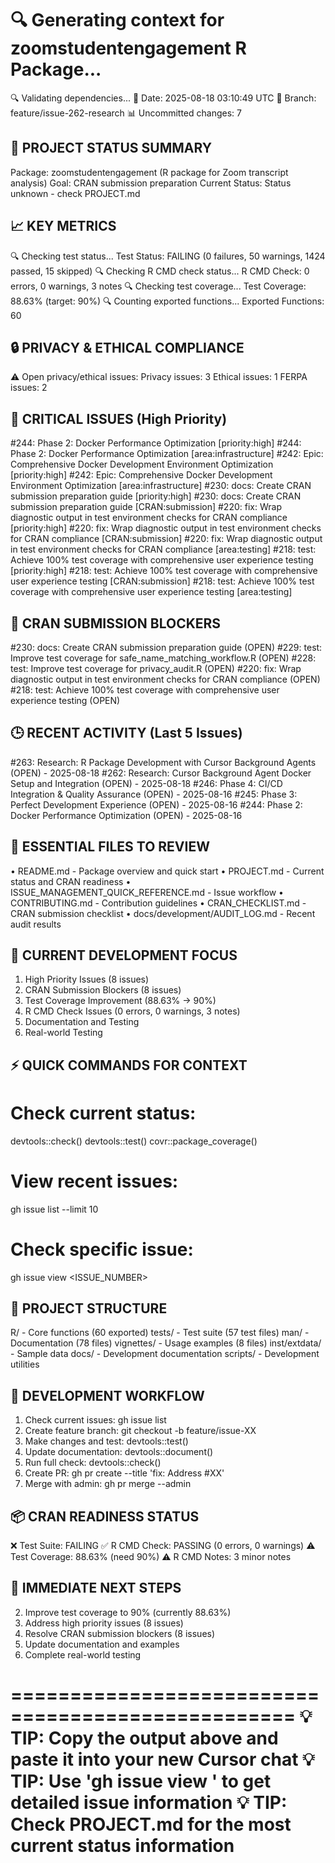 🔍 Generating context for zoomstudentengagement R Package...
==================================================
🔍 Validating dependencies...
📅 Date: 2025-08-18 03:10:49 UTC
🌿 Branch: feature/issue-262-research
📊 Uncommitted changes: 7

🎯 PROJECT STATUS SUMMARY
------------------------
Package: zoomstudentengagement (R package for Zoom transcript analysis)
Goal: CRAN submission preparation
Current Status: Status unknown - check PROJECT.md

📈 KEY METRICS
-------------
🔍 Checking test status...
Test Status: FAILING (0 failures, 50 warnings, 1424 passed, 15 skipped)
🔍 Checking R CMD check status...
R CMD Check: 0 errors, 0 warnings, 3 notes
🔍 Checking test coverage...
Test Coverage: 88.63% (target: 90%)
🔍 Counting exported functions...
Exported Functions: 60

🔒 PRIVACY & ETHICAL COMPLIANCE
-----------------------------
⚠️  Open privacy/ethical issues:
   Privacy issues: 3
   Ethical issues: 1
   FERPA issues: 2

🚨 CRITICAL ISSUES (High Priority)
--------------------------------
#244: Phase 2: Docker Performance Optimization [priority:high]
#244: Phase 2: Docker Performance Optimization [area:infrastructure]
#242: Epic: Comprehensive Docker Development Environment Optimization [priority:high]
#242: Epic: Comprehensive Docker Development Environment Optimization [area:infrastructure]
#230: docs: Create CRAN submission preparation guide [priority:high]
#230: docs: Create CRAN submission preparation guide [CRAN:submission]
#220: fix: Wrap diagnostic output in test environment checks for CRAN compliance [priority:high]
#220: fix: Wrap diagnostic output in test environment checks for CRAN compliance [CRAN:submission]
#220: fix: Wrap diagnostic output in test environment checks for CRAN compliance [area:testing]
#218: test: Achieve 100% test coverage with comprehensive user experience testing [priority:high]
#218: test: Achieve 100% test coverage with comprehensive user experience testing [CRAN:submission]
#218: test: Achieve 100% test coverage with comprehensive user experience testing [area:testing]

🎯 CRAN SUBMISSION BLOCKERS
--------------------------
#230: docs: Create CRAN submission preparation guide (OPEN)
#229: test: Improve test coverage for safe_name_matching_workflow.R (OPEN)
#228: test: Improve test coverage for privacy_audit.R (OPEN)
#220: fix: Wrap diagnostic output in test environment checks for CRAN compliance (OPEN)
#218: test: Achieve 100% test coverage with comprehensive user experience testing (OPEN)

🕒 RECENT ACTIVITY (Last 5 Issues)
--------------------------------
#263: Research: R Package Development with Cursor Background Agents (OPEN) - 2025-08-18
#262: Research: Cursor Background Agent Docker Setup and Integration (OPEN) - 2025-08-18
#246: Phase 4: CI/CD Integration & Quality Assurance (OPEN) - 2025-08-16
#245: Phase 3: Perfect Development Experience (OPEN) - 2025-08-16
#244: Phase 2: Docker Performance Optimization (OPEN) - 2025-08-16

📁 ESSENTIAL FILES TO REVIEW
---------------------------
• README.md - Package overview and quick start
• PROJECT.md - Current status and CRAN readiness
• ISSUE_MANAGEMENT_QUICK_REFERENCE.md - Issue workflow
• CONTRIBUTING.md - Contribution guidelines
• CRAN_CHECKLIST.md - CRAN submission checklist
• docs/development/AUDIT_LOG.md - Recent audit results

🎯 CURRENT DEVELOPMENT FOCUS
---------------------------
1. High Priority Issues (8 issues)
2. CRAN Submission Blockers (8 issues)
3. Test Coverage Improvement (88.63% → 90%)
4. R CMD Check Issues (0 errors, 0 warnings, 3 notes)
5. Documentation and Testing
6. Real-world Testing

⚡ QUICK COMMANDS FOR CONTEXT
---------------------------
# Check current status:
devtools::check()
devtools::test()
covr::package_coverage()

# View recent issues:
gh issue list --limit 10

# Check specific issue:
gh issue view <ISSUE_NUMBER>

📂 PROJECT STRUCTURE
-------------------
R/ - Core functions (60 exported)
tests/ - Test suite (57 test files)
man/ - Documentation (78 files)
vignettes/ - Usage examples (8 files)
inst/extdata/ - Sample data
docs/ - Development documentation
scripts/ - Development utilities

🔄 DEVELOPMENT WORKFLOW
---------------------
1. Check current issues: gh issue list
2. Create feature branch: git checkout -b feature/issue-XX
3. Make changes and test: devtools::test()
4. Update documentation: devtools::document()
5. Run full check: devtools::check()
6. Create PR: gh pr create --title 'fix: Address #XX'
7. Merge with admin: gh pr merge --admin

📦 CRAN READINESS STATUS
----------------------
❌ Test Suite: FAILING
✅ R CMD Check: PASSING (0 errors, 0 warnings)
⚠️  Test Coverage: 88.63% (need 90%)
⚠️  R CMD Notes: 3 minor notes

🎯 IMMEDIATE NEXT STEPS
---------------------
2. Improve test coverage to 90% (currently 88.63%)
3. Address high priority issues (8 issues)
4. Resolve CRAN submission blockers (8 issues)
5. Update documentation and examples
6. Complete real-world testing

==================================================
💡 TIP: Copy the output above and paste it into your new Cursor chat
💡 TIP: Use 'gh issue view <NUMBER>' to get detailed issue information
💡 TIP: Check PROJECT.md for the most current status information
==================================================
